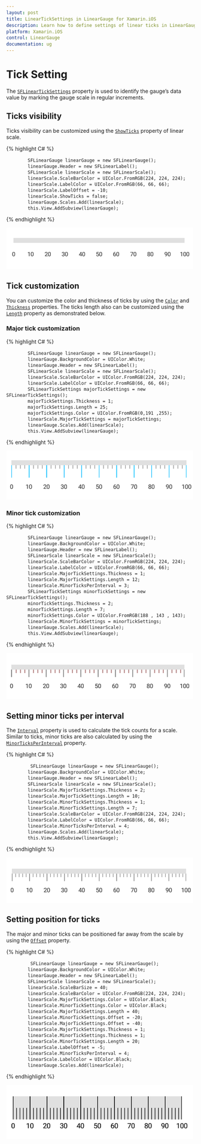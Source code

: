 ```yaml
---
layout: post
title: LinearTickSettings in LinearGauge for Xamarin.iOS
description: Learn how to define settings of linear ticks in LinearGauge
platform: Xamarin.iOS
control: LinearGauge
documentation: ug
---
```


# Tick Setting 

The [`SFLinearTickSettings`](https://help.syncfusion.com/cr/cref_files/xamarin-ios/Syncfusion.SfGauge.iOS~Syncfusion.SfGauge.iOS.SFLinearTickSettings.html) property is used to identify the gauge’s data value by marking the gauge scale in regular increments.

## Ticks visibility

Ticks visibility can be customized using the [`ShowTicks`](https://help.syncfusion.com/cr/cref_files/xamarin-ios/Syncfusion.SfGauge.iOS~Syncfusion.SfGauge.iOS.SFLinearScale~ShowTicks.html) property of linear scale.

{% highlight C# %}

            SFLinearGauge linearGauge = new SFLinearGauge();
            linearGauge.Header = new SFLinearLabel();
            SFLinearScale linearScale = new SFLinearScale();
            linearScale.ScaleBarColor = UIColor.FromRGB(224, 224, 224);
            linearScale.LabelColor = UIColor.FromRGB(66, 66, 66);
            linearScale.LabelOffset = -10;
            linearScale.ShowTicks = false;
            linearGauge.Scales.Add(linearScale);
            this.View.AddSubview(linearGauge);
			
{% endhighlight %}

![](tick-setting_images/tick-setting1.png)

## Tick customization

You can customize the color and thickness of ticks by using the [`Color`](https://help.syncfusion.com/cr/cref_files/xamarin-ios/Syncfusion.SfGauge.iOS~Syncfusion.SfGauge.iOS.SFLinearTickSettings~Color.html) and [`Thickness`](https://help.syncfusion.com/cr/cref_files/xamarin-ios/Syncfusion.SfGauge.iOS~Syncfusion.SfGauge.iOS.SFLinearTickSettings~Thickness.html) properties. The ticks length also can be customized using the [`Length`](https://help.syncfusion.com/cr/cref_files/xamarin-ios/Syncfusion.SfGauge.iOS~Syncfusion.SfGauge.iOS.SFLinearTickSettings~Length.html) property as demonstrated below.

### Major tick customization

{% highlight C# %}

            SFLinearGauge linearGauge = new SFLinearGauge();
            linearGauge.BackgroundColor = UIColor.White;
            linearGauge.Header = new SFLinearLabel();
            SFLinearScale linearScale = new SFLinearScale();
            linearScale.ScaleBarColor = UIColor.FromRGB(224, 224, 224);
            linearScale.LabelColor = UIColor.FromRGB(66, 66, 66);
            SFLinearTickSettings majorTickSettings = new SFLinearTickSettings();
            majorTickSettings.Thickness = 1;
            majorTickSettings.Length = 25;
            majorTickSettings.Color = UIColor.FromRGB(0,191 ,255);
            linearScale.MajorTickSettings = majorTickSettings;
            linearGauge.Scales.Add(linearScale);
            this.View.AddSubview(linearGauge);
			
{% endhighlight %}

![](tick-setting_images/tick-setting2.png)

### Minor tick customization

{% highlight C# %}

            SFLinearGauge linearGauge = new SFLinearGauge();
            linearGauge.BackgroundColor = UIColor.White;
            linearGauge.Header = new SFLinearLabel();
            SFLinearScale linearScale = new SFLinearScale();
            linearScale.ScaleBarColor = UIColor.FromRGB(224, 224, 224);
            linearScale.LabelColor = UIColor.FromRGB(66, 66, 66);
            linearScale.MajorTickSettings.Thickness = 1;
            linearScale.MajorTickSettings.Length = 12;
            linearScale.MinorTicksPerInterval = 3;
            SFLinearTickSettings minorTickSettings = new SFLinearTickSettings();
            minorTickSettings.Thickness = 2;
            minorTickSettings.Length = 7;
            minorTickSettings.Color = UIColor.FromRGB(188 , 143 , 143);
            linearScale.MinorTickSettings = minorTickSettings;
            linearGauge.Scales.Add(linearScale);
            this.View.AddSubview(linearGauge);
			
{% endhighlight %}

![](tick-setting_images/tick-setting3.png)

## Setting minor ticks per interval

The [`Interval`](https://help.syncfusion.com/cr/cref_files/xamarin-ios/Syncfusion.SfGauge.iOS~Syncfusion.SfGauge.iOS.SFLinearScale~Interval.html) property is used to calculate the tick counts for a scale. Similar to ticks, minor ticks are also calculated by using the [`MinorTicksPerInterval`](https://help.syncfusion.com/cr/cref_files/xamarin-ios/Syncfusion.SfGauge.iOS~Syncfusion.SfGauge.iOS.SFLinearScale~MinorTicksPerInterval.html) property.

{% highlight C# %}

             SFLinearGauge linearGauge = new SFLinearGauge();
            linearGauge.BackgroundColor = UIColor.White;
            linearGauge.Header = new SFLinearLabel();
            SFLinearScale linearScale = new SFLinearScale();
            linearScale.MajorTickSettings.Thickness = 2;
            linearScale.MajorTickSettings.Length = 10;
            linearScale.MinorTickSettings.Thickness = 1;
            linearScale.MinorTickSettings.Length = 7;
            linearScale.ScaleBarColor = UIColor.FromRGB(224, 224, 224);
            linearScale.LabelColor = UIColor.FromRGB(66, 66, 66);
            linearScale.MinorTicksPerInterval = 4;
            linearGauge.Scales.Add(linearScale);
            this.View.AddSubview(linearGauge);
			
{% endhighlight %}

![](tick-setting_images/tick-setting4.png)

## Setting position for ticks

The major and minor ticks can be positioned far away from the scale by using the [`Offset`](https://help.syncfusion.com/cr/cref_files/xamarin-ios/Syncfusion.SfGauge.iOS~Syncfusion.SfGauge.iOS.SFLinearTickSettings~Offset.html) property.

{% highlight C# %}

             SFLinearGauge linearGauge = new SFLinearGauge();
            linearGauge.BackgroundColor = UIColor.White;
            linearGauge.Header = new SFLinearLabel();
            SFLinearScale linearScale = new SFLinearScale();
            linearScale.ScaleBarSize = 40;
            linearScale.ScaleBarColor = UIColor.FromRGB(224, 224, 224);
            linearScale.MajorTickSettings.Color = UIColor.Black;
            linearScale.MinorTickSettings.Color = UIColor.Black;
            linearScale.MajorTickSettings.Length = 40;
            linearScale.MinorTickSettings.Offset = -20;
            linearScale.MajorTickSettings.Offset = -40;
            linearScale.MajorTickSettings.Thickness = 1;
            linearScale.MinorTickSettings.Thickness = 1;
            linearScale.MinorTickSettings.Length = 20;
            linearScale.LabelOffset = -5;
            linearScale.MinorTicksPerInterval = 4;
            linearScale.LabelColor = UIColor.Black;
            linearGauge.Scales.Add(linearScale);
			
{% endhighlight %}

![](tick-setting_images/tick-setting5.png)
